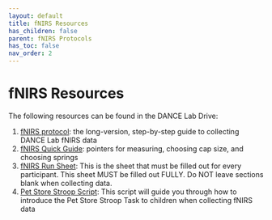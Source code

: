 ```yaml
---
layout: default
title: fNIRS Resources
has_children: false
parent: fNIRS Protocols
has_toc: false
nav_order: 2
---
```


# fNIRS Resources

The following resources can be found in the DANCE Lab Drive: 

1. [fNIRS protocol](https://docs.google.com/document/d/1NaY5PHug-fxmXhvdC5tfyTuezJjUJTjSi-ywSgYoM0c/edit?usp=sharing): the long-version, step-by-step guide to collecting DANCE Lab fNIRS data
2. [fNIRS Quick Guide](https://docs.google.com/document/d/1TRRFmuSI-9YG-RJjsiX1_3-NPHP1ObMjAtWsD4TdrCQ/edit?usp=sharing): pointers for measuring, choosing cap size, and choosing springs
3. [fNIRS Run Sheet](https://docs.google.com/document/d/1fcRvpEBTaAPpj6JfiY-YMB9vAcc-Cb1iEa_KsbjfAf0/edit?tab=t.0): This is the sheet that must be filled out for every participant. This sheet MUST be filled out FULLY. Do NOT leave sections blank when collecting data.
4. [Pet Store Stroop Script](https://docs.google.com/document/d/1B3P6SI-0-BUaed7A3vx5PrDGyfMyuAVbALxzx4gsPso/edit?tab=t.0#heading=h.mmniui8umnxs): This script will guide you through how to introduce the Pet Store Stroop Task to children when collecting fNIRS data